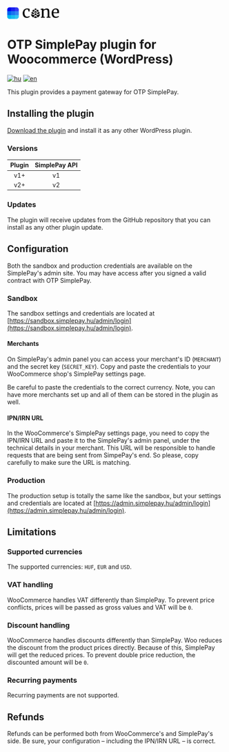 <p>
  <a href="https://conedevelopment.com/">
    <br>
    <picture>
      <source media="(prefers-color-scheme: light)" srcset="https://github.com/conedevelopment/.github/raw/master/.github/cone-logo-dark.svg">
      <source media="(prefers-color-scheme: dark)" srcset="https://github.com/conedevelopment/.github/raw/master/.github/cone-logo-light.svg">
      <img alt="Cone Development" width="120" src="https://github.com/conedevelopment/.github/raw/master/.github/cone-logo-dark.svg">
    </picture>
    <br>
  </a>
</p>

# OTP SimplePay plugin for Woocommerce (WordPress)

[![hu](https://img.shields.io/badge/nyelv-magyar%20%F0%9F%87%AD%F0%9F%87%BA-white)](README.md)
[![en](https://img.shields.io/badge/lang-English%20%F0%9F%87%AC%F0%9F%87%A7-white)](README.en.md)

This plugin provides a payment gateway for OTP SimplePay.

## Installing the plugin

[Download the plugin](https://github.com/conedevelopment/simplepay-gateway/archive/master.zip) and install it as any other WordPress plugin.

### Versions

| Plugin    | SimplePay API |
|:---------:|:-------------:|
| v1+       | v1            |
| v2+       | v2            |

### Updates

The plugin will receive updates from the GitHub repository that you can install as any other plugin update.

## Configuration

Both the sandbox and production credentials are available on the SimplePay's admin site.
You may have access after you signed a valid contract with OTP SimplePay.

### Sandbox

The sandbox settings and credentials are located at [https://sandbox.simplepay.hu/admin/login](https://sandbox.simplepay.hu/admin/login).

#### Merchants

On SimplePay's admin panel you can access your merchant's ID (`MERCHANT`) and the secret key (`SECRET_KEY`).
Copy and paste the credentials to your WooCommerce shop's SimplePay settings page.

Be careful to paste the credentials to the correct currency.
Note, you can have more merchants set up and all of them can be stored in the plugin as well.

#### IPN/IRN URL

In the WooCommerce's SimplePay settings page, you need to copy the IPN/IRN URL and paste it to the SimplePay's admin panel,
under the technical details in your merchant. This URL will be responsible to handle requests that are being sent from SimpePay's end.
So please, copy carefully to make sure the URL is matching.

### Production

The production setup is totally the same like the sandbox, but your settings and credentials are located at
[https://admin.simplepay.hu/admin/login](https://admin.simplepay.hu/admin/login).

## Limitations

### Supported currencies

The supported currencies: `HUF`, `EUR` and `USD`.

### VAT handling

WooCommerce handles VAT differently than SimplePay.
To prevent price conflicts, prices will be passed as gross values and VAT will be `0`.

### Discount handling

WooCommerce handles discounts differently than SimplePay.
Woo reduces the discount from the product prices directly.
Because of this, SimplePay will get the reduced prices.
To prevent double price reduction, the discounted amount will be `0`.

### Recurring payments

Recurring payments are not supported.

## Refunds

Refunds can be performed both from WooCommerce's and SimplePay's side.
Be sure, your configuration – including the IPN/IRN URL – is correct.
